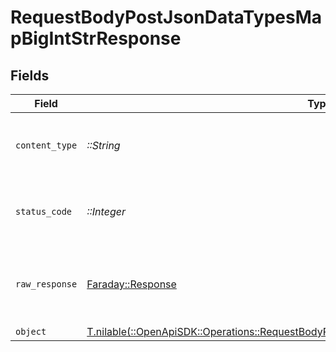 # RequestBodyPostJsonDataTypesMapBigIntStrResponse


## Fields

| Field                                                                                                                                                                        | Type                                                                                                                                                                         | Required                                                                                                                                                                     | Description                                                                                                                                                                  |
| ---------------------------------------------------------------------------------------------------------------------------------------------------------------------------- | ---------------------------------------------------------------------------------------------------------------------------------------------------------------------------- | ---------------------------------------------------------------------------------------------------------------------------------------------------------------------------- | ---------------------------------------------------------------------------------------------------------------------------------------------------------------------------- |
| `content_type`                                                                                                                                                               | *::String*                                                                                                                                                                   | :heavy_check_mark:                                                                                                                                                           | HTTP response content type for this operation                                                                                                                                |
| `status_code`                                                                                                                                                                | *::Integer*                                                                                                                                                                  | :heavy_check_mark:                                                                                                                                                           | HTTP response status code for this operation                                                                                                                                 |
| `raw_response`                                                                                                                                                               | [Faraday::Response](https://www.rubydoc.info/gems/faraday/Faraday/Response)                                                                                                  | :heavy_check_mark:                                                                                                                                                           | Raw HTTP response; suitable for custom response parsing                                                                                                                      |
| `object`                                                                                                                                                                     | [T.nilable(::OpenApiSDK::Operations::RequestBodyPostJsonDataTypesMapBigIntStrResponseBody)](../../models/operations/requestbodypostjsondatatypesmapbigintstrresponsebody.md) | :heavy_minus_sign:                                                                                                                                                           | OK                                                                                                                                                                           |